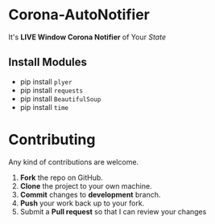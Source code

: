 # Corona-AutoNotifier

It's **LIVE Window Corona Notifier** of Your *State* 

## Install Modules
- pip install `plyer`
- pip install `requests`
- pip install `BeautifulSoup`
- pip install `time`

Contributing
==========
Any kind of contributions are welcome.
1. **Fork** the repo on GitHub.
2. **Clone** the project to your own machine.
3. **Commit** changes to **development** branch.
4. **Push** your work back up to your fork.
5. Submit a **Pull request** so that I can review your changes

